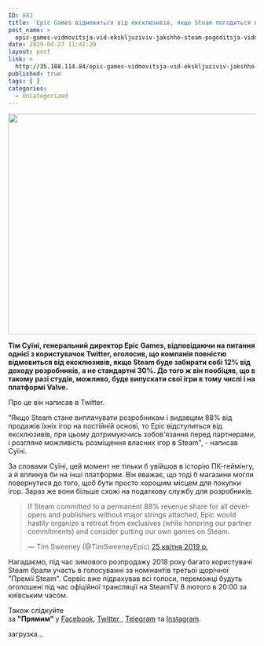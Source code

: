 ```yaml
---
ID: 883
title: 'Epic Games відмовиться від ексклюзивів, якщо Steam погодиться віддавати 88% прибутку розробникам ігр &#8212; Прямий'
post_name: >
  epic-games-vidmovitsja-vid-ekskljuziviv-jakshho-steam-pogoditsja-viddavati-88-pributku-rozrobnikam-igr-prjamij
date: 2019-04-27 11:41:20
layout: post
link: >
  http://35.188.114.84/epic-games-vidmovitsja-vid-ekskljuziviv-jakshho-steam-pogoditsja-viddavati-88-pributku-rozrobnikam-igr-prjamij/
published: true
tags: [ ]
categories:
  - Uncategorized
---
```

 <div readability="76.302949061662">
<div class="page-block-img"><img width="800" height="450" src="https://prm.ua/wp-content/uploads/2019/04/1051175.jpg" class="attachment-large size-large wp-post-image" alt srcset="https://prm.ua/wp-content/uploads/2019/04/1051175.jpg 800w, https://prm.ua/wp-content/uploads/2019/04/1051175-300x169.jpg 300w, https://prm.ua/wp-content/uploads/2019/04/1051175-768x432.jpg 768w, https://prm.ua/wp-content/uploads/2019/04/1051175-150x84.jpg 150w, https://prm.ua/wp-content/uploads/2019/04/1051175-220x123.jpg 220w" sizes="(max-width: 800px) 100vw, 800px"></div>
<p><strong>Тім Суїні, генеральний директор Epic Games, відповідаючи на питання однієї з користувачок Twitter, оголосив, що компанія повністю відмовиться від ексклюзивів, якщо Steam буде забирати собі 12% від доходу розробників, а не стандартні 30%. До того ж він пообіцяв, що в такому разі студія, можливо, буде випускати свої ігри в тому числі і на платформі Valve.</strong></p>
<p>Про це він написав в Twitter.</p>
<p>"Якщо Steam стане виплачувати розробникам і видавцям 88% від продажів їхніх ігор на постійній основі, то Epic відступиться від ексклюзивів, при цьому дотримуючись зобов'язання перед партнерами, і розгляне можливість розміщення власних ігор в Steam", - написав Суїні.</p>
<p>За словами Суїні, цей момент не тільки б увійшов в історію ПК-геймінгу, а й вплинув би на інші платформи. Він вважає, що тоді б магазини могли повернутися до того, щоб бути просто хорошим місцем для покупки ігор. Зараз же вони більше схожі на податкову службу для розробників.</p>
<blockquote class="twitter-tweet" data-lang="uk" readability="9.2405063291139">
<p dir="ltr" lang="en">If Steam committed to a permanent 88% revenue share for all developers and publishers without major strings attached, Epic would hastily organize a retreat from exclusives (while honoring our partner commitments) and consider putting our own games on Steam.</p>
<p>— Tim Sweeney (@TimSweeneyEpic) <a href="https://twitter.com/TimSweeneyEpic/status/1121218551342350336?ref_src=twsrc%5Etfw">25 квітня 2019 р.</a></p>
</blockquote> <p>Нагадаємо, під час зимового розпродажу 2018 року багато користувачі Steam брали участь в голосуванні за номінантів третьої щорічної "Премії Steam". Сервіс вже підрахував всі голоси, переможці будуть оголошені під час офіційної трансляції на SteamTV 8 лютого в 20:00 за київським часом.</p>
<p>Також слідкуйте за&nbsp;<strong>"Прямим"&nbsp;</strong>у&nbsp;<a href="https://www.facebook.com/pryamiy/">Facebook</a>,&nbsp;<a href="https://twitter.com/prm_ua">Twitter&nbsp;</a>,&nbsp;<a href="https://t.me/pryamiy">Telegram</a>&nbsp;та&nbsp;<a href="https://www.instagram.com/pryamiy/">Instagram</a>.</p> </div><p>загрузка...</p> 